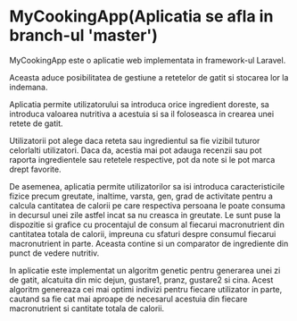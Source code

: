# MyCookingApp(Aplicatia se afla in branch-ul 'master')

MyCookingApp este o aplicatie web implementata in framework-ul Laravel.

Aceasta aduce posibilitatea de gestiune a retetelor de gatit si stocarea lor la indemana.

Aplicatia permite utilizatorului sa introduca orice ingredient doreste, sa introduca valoarea nutritiva a acestuia si sa il foloseasca in crearea unei retete de gatit.

Utilizatorii pot alege daca reteta sau ingredientul sa fie vizibil tuturor celorlalti utilizatori. Daca da, acestia mai pot adauga recenzii sau pot raporta ingredientele sau retetele respective, pot da note si le pot marca drept favorite.

De asemenea, aplicatia permite utilizatorilor sa isi introduca caracteristicile fizice precum greutate, inaltime, varsta, gen, grad de activitate pentru a calcula cantitatea de calorii pe care respectiva persoana le poate consuma in decursul unei zile astfel incat sa nu creasca in greutate. Le sunt puse la dispozitie si grafice cu procentajul de consum al fiecarui macronutrient din cantitatea totala de calorii, impreuna cu sfaturi despre consumul fiecarui macronutrient in parte. Aceasta contine si un comparator de ingrediente din punct de vedere nutritiv.

In aplicatie este implementat un algoritm genetic pentru generarea unei zi de gatit, alcatuita din mic dejun, gustare1, pranz, gustare2 si cina. Acest algoritm genereaza cei mai optimi indivizi pentru fiecare utilizator in parte, cautand sa fie cat mai aproape de necesarul acestuia din fiecare macronutrient si cantitate totala de calorii.
